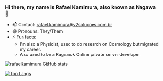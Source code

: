 ### Hi there, my name is Rafael Kamimura, also known as Nagawa 👋

<!--
**rafaelkamimura/rafaelkamimura** is a ✨ _special_ ✨ repository because its `README.md` (this file) appears on your GitHub profile.

Here are some ideas to get you started:
-->

- 📫 Contact: rafael.kamimura@v2solucoes.com.br
- 😄 Pronouns: They/Them
- ⚡ Fun facts:
  + I'm also a Physicist, used to do research on Cosmology but migrated my career. 
  + Also used to be a Ragnarok Online private server developer.

![rafaelkamimura GitHub stats](https://github-readme-stats.vercel.app/api?username=rafaelkamimura&show_icons=true)

[![Top Langs](https://github-readme-stats.vercel.app/api/top-langs/?username=rafaelkamimura&layout=compact)](https://github.com/rafaelkamimura/github-readme-stats)
